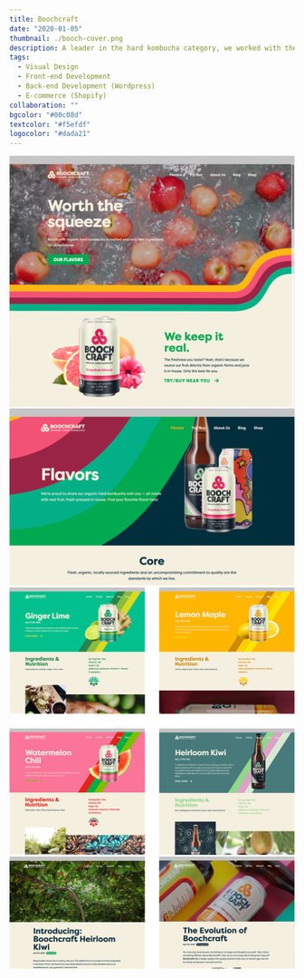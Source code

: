 ```yaml
---
title: Boochcraft
date: "2020-01-05"
thumbnail: ./booch-cover.png
description: A leader in the hard kombucha category, we worked with the rad folks at Boochcraft to craft a site that both optimized their internal workflows, and put forward the same fresh face and funky attitude found in their newly launched brand refresh.
tags:
  - Visual Design
  - Front-end Development
  - Back-end Development (Wordpress)
  - E-commerce (Shopify)
collaboration: ""
bgcolor: "#00c08d"
textcolor: "#f5efdf"
logocolor: "#dada21"
---
```


![Tikva](./booch-1.png)
![Tikva](./booch-2.png)
![Tikva](./booch-4up.png) 
![Tikva](./booch-2up.png)